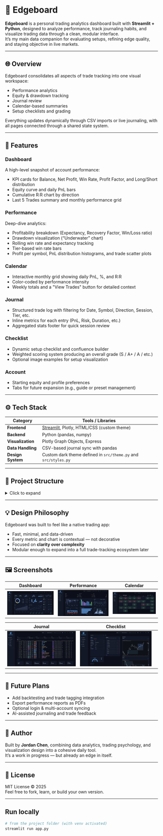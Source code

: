 # 🧭 Edgeboard

**Edgeboard** is a personal trading analytics dashboard built with **Streamlit + Python**, designed to analyze performance, track journaling habits, and visualize trading data through a clean, modular interface.  
It’s my main data companion for evaluating setups, refining edge quality, and staying objective in live markets.

---

## 🌐 Overview

Edgeboard consolidates all aspects of trade tracking into one visual workspace:
- Performance analytics
- Equity & drawdown tracking
- Journal review
- Calendar-based summaries
- Setup checklists and grading

Everything updates dynamically through CSV imports or live journaling, with all pages connected through a shared state system.

---

## 🧩 Features

### **Dashboard**
A high-level snapshot of account performance:
- KPI cards for Balance, Net Profit, Win Rate, Profit Factor, and Long/Short distribution  
- Equity curve and daily PnL bars  
- Cumulative R:R chart by direction  
- Last 5 Trades summary and monthly performance grid

### **Performance**
Deep-dive analytics:
- Profitability breakdown (Expectancy, Recovery Factor, Win/Loss ratio)
- Drawdown visualization (“Underwater” chart)
- Rolling win rate and expectancy tracking
- Tier-based win rate bars
- Profit per symbol, PnL distribution histograms, and trade scatter plots

### **Calendar**
- Interactive monthly grid showing daily PnL, %, and R:R  
- Color-coded by performance intensity  
- Weekly totals and a "View Trades" button for detailed context

### **Journal**
- Structured trade log with filtering for Date, Symbol, Direction, Session, Tier, etc.  
- Inline metrics for each entry (PnL, Risk, Duration, etc.)  
- Aggregated stats footer for quick session review

### **Checklist**
- Dynamic setup checklist and confluence builder  
- Weighted scoring system producing an overall grade (S / A+ / A / etc.)  
- Optional image examples for setup visualization

### **Account**
- Starting equity and profile preferences  
- Tabs for future expansion (e.g., guide or preset management)

---

## ⚙️ Tech Stack

| Category | Tools / Libraries |
|-----------|-------------------|
| **Frontend** | [Streamlit](https://streamlit.io/), Plotly, HTML/CSS (custom theme) |
| **Backend** | Python (pandas, numpy) |
| **Visualization** | Plotly Graph Objects, Express |
| **Data Handling** | CSV-based journal sync with pandas |
| **Design System** | Custom dark theme defined in `src/theme.py` and `src/styles.py` |

---

## 🧱 Project Structure
<details>
<summary>Click to expand</summary>

<pre><code>.
├─ app.py                 # main entrypoint
├─ requirements.txt       # dependencies for Streamlit Cloud
├─ README.md              # project documentation
│
├─ src/                   # core source folder
│  ├─ theme.py            # color and style constants
│  ├─ styles.py           # injected CSS + layout overrides
│  ├─ io.py               # data loading and file utilities
│  ├─ utils.py            # helper functions
│  ├─ state.py            # session state + app config
│  ├─ metrics.py          # PnL and performance calculations
│  │
│  ├─ charts/             # all Plotly charts
│  │  ├─ equity.py
│  │  ├─ drawdown.py
│  │  ├─ rr.py
│  │  ├─ pnl.py
│  │  ├─ long_short.py
│  │  └─ tier_wr.py
│  │
│  ├─ components/         # reusable UI submodules
│  │  ├─ monthly_stats.py
│  │  ├─ winstreak.py
│  │  └─ last_trades.py
│  │
│  └─ views/              # page-level views
│     ├─ overview.py
│     ├─ performance.py
│     ├─ calendar.py
│     ├─ journal.py
│     ├─ account.py
│     └─ checklist.py
│
├─ assets/                # images, icons, etc.
│
└─ data/                  # sample data and schemas
   ├─ journals/
   │  ├─ sample_trades.csv
   │  ├─ sample_trade_med_schema.csv
   │  └─ sample_tv_trades.csv
   └─ docs/
      ├─ metrics.md
      └─ schema.md
</code></pre>

</details>




---

## 💡 Design Philosophy

Edgeboard was built to feel like a native trading app:
- Fast, minimal, and data-driven  
- Every metric and chart is contextual — not decorative  
- Focused on **clarity over complexity**  
- Modular enough to expand into a full trade-tracking ecosystem later

---

## 🖼️ Screenshots

| Dashboard | Performance | Calendar |
|------------|--------------|-----------|
| ![Dashboard](assets/overview.png) | ![Performance](assets/performance.png) | ![Calendar](assets/calendar.png) |

| Journal | Checklist |  |
|----------|------------|--|
| ![Journal](assets/journal.png) | ![Checklist](assets/checklist.png) |  |


---

## 🧠 Future Plans
- Add backtesting and trade tagging integration  
- Export performance reports as PDFs  
- Optional login & multi-account syncing  
- AI-assisted journaling and trade feedback  

---

## 👤 Author

Built by **Jordan Chen**, combining data analytics, trading psychology, and visualization design into a cohesive daily tool.  
It’s a work in progress — but already an edge in itself.

---

## 📜 License

MIT License © 2025  
Feel free to fork, learn, or build your own version.

---

## Run locally
```bash
# from the project folder (with venv activated)
streamlit run app.py

